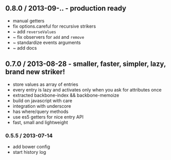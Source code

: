 ## 0.8.0 / 2013-09-.. - production ready

  * manual getters
  * fix options.careful for recursive strikers
  * ~ add `reverseValues`
  * ~ fix observers for `add` and `remove`
  * ~ standardize events arguments
  * ~ add docs

## 0.7.0 / 2013-08-28 - smaller, faster, simpler, lazy, brand new striker!

  * store values as array of entries
  * every entry is lazy and activates only when you ask for attributes once
  * extracted backbone-index && backbone-memoize
  * build on javascript with care
  * integration with underscore
  * has where/query methods
  * use es5 getters for nice entry API
  * fast, small and lightweight

### 0.5.5 / 2013-07-14

  * add bower config
  * start history log

